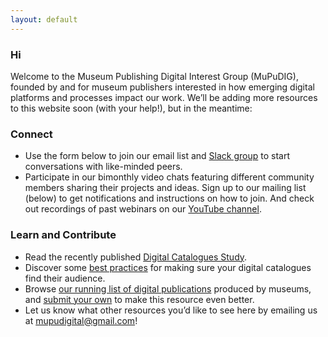 ```yaml
---
layout: default
---
```

### Hi

Welcome to the Museum Publishing Digital Interest Group (MuPuDIG), founded by and for museum publishers interested in how emerging digital platforms and processes impact our work. We’ll be adding more resources to this website soon (with your help!), but in the meantime:

### Connect

* Use the form below to join our email list and [Slack group](https://digpublishing.slack.com/) to start conversations with like-minded peers.
* Participate in our bimonthly video chats featuring different community members sharing their projects and ideas. Sign up to our mailing list (below) to get notifications and instructions on how to join. And check out recordings of past webinars on our [YouTube channel](https://www.youtube.com/channel/UCtMHGY-Z-OjAAQqjJJ38pog).

### Learn and Contribute

* Read the recently published [Digital Catalogues Study](https://digpublishing.github.io/catalogues-study/).
* Discover some [best practices](https://docs.google.com/document/d/1mvkxvSPoIE5FhZQtSNU451Dcxak942jhv_OsvzhB9Oc/edit?usp=sharing) for making sure your digital catalogues find their audience.
* Browse [our running list of digital publications](https://docs.google.com/spreadsheets/d/1tw-TbI09XzO98yb6r5nd8m4mKuc2agehTLDK939Mt8g/edit#gid=0) produced by museums, and [submit your own](https://docs.google.com/forms/d/e/1FAIpQLSeKK2mwSG9fpMgAFoE5qkjKvYUQK7U4596QikNxBB3mE9-ODQ/viewform) to make this resource even better.
* Let us know what other resources you’d like to see here by emailing us at [mupudigital@gmail.com](mailto:mupudigital@gmail.com)!
